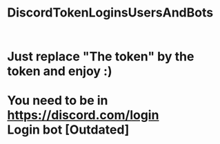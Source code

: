 # DiscordTokenLoginsUsersAndBots<br><br><br>Just replace "The token" by the token and enjoy :) <br><br>You need to be in https://discord.com/login<br>Login bot [Outdated]
